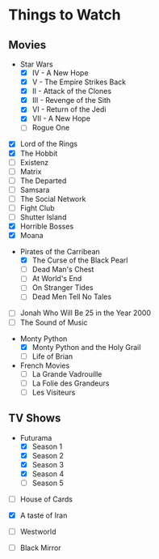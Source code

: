 # Things to Watch

## Movies

 - Star Wars
   - [X] IV - A New Hope
   - [X] V - The Empire Strikes Back
   - [X] II - Attack of the Clones
   - [X] III - Revenge of the Sith
   - [X] VI - Return of the Jedi
   - [X] VII - A New Hope
   - [ ] Rogue One
 - [X] Lord of the Rings
 - [X] The Hobbit
 - [ ] Existenz
 - [ ] Matrix
 - [ ] The Departed
 - [ ] Samsara
 - [ ] The Social Network
 - [ ] Fight Club
 - [ ] Shutter Island
 - [X] Horrible Bosses
 - [X] Moana
 - Pirates of the Carribean
   - [X] The Curse of the Black Pearl
   - [ ] Dead Man's Chest
   - [ ] At World's End
   - [ ] On Stranger Tides
   - [ ] Dead Men Tell No Tales
 - [ ] Jonah Who Will Be 25 in the Year 2000
 - [ ] The Sound of Music
 - Monty Python
   - [X] Monty Python and the Holy Grail
   - [ ] Life of Brian
 - French Movies
   - [ ] La Grande Vadrouille
   - [ ] La Folie des Grandeurs
   - [ ] Les Visiteurs

## TV Shows

 - Futurama
   - [X] Season 1
   - [X] Season 2
   - [X] Season 3
   - [X] Season 4
   - [ ] Season 5
 - [ ] House of Cards
 - [X] A taste of Iran
 - [ ] Westworld
 - [ ] Black Mirror

